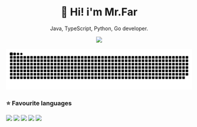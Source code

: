 <h1 align="center">👋 Hi! i'm Mr.Far</h1>

<p align="center">Java, TypeScript, Python, Go developer.
<p align="center">
  <a href="https://discord.gg/spuGQYqXZh"> <img src="https://img.shields.io/badge/Discord-black?style=for-the-badge&logo=Discord&logoColor=#7B68EE"> </a>
 <br>
</p>
<img src="https://raw.githubusercontent.com/Platane/snk/output/github-contribution-grid-snake.svg">

### ⭐️ Favourite languages
<a href="https://rust-lang.org"><img src="https://img.shields.io/badge/Rust-black?style=for-the-badge&logo=Rust&logoColor=orange"></a> <a href="https://go.dev/"><img src="https://img.shields.io/badge/Go-black?style=for-the-badge&logo=Go&logoColor=blue"></a>
 <a href="https://java.com"><img src="https://img.shields.io/badge/Java-black?style=for-the-badge&logo=CoffeeScript&logoColor=orange"></a> <a href="https://typescriptlang.org/"><img src="https://img.shields.io/badge/TypeScript-black?style=for-the-badge&logo=TypeScript&logoColor=blue"></a> <a href="https://python.org/"><img src="https://img.shields.io/badge/Python-black?style=for-the-badge&logo=Python&logoColor=yellow"></a> 
